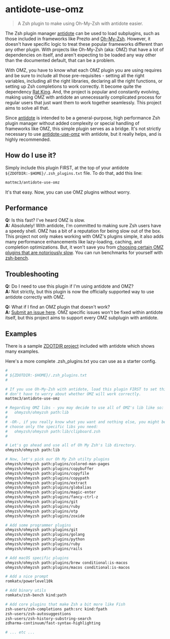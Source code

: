 # antidote-use-omz

> A Zsh plugin to make using Oh-My-Zsh with antidote easier.

The Zsh plugin manager [antidote][antidote] can be used to load subplugins, such as those included in frameworks like Prezto and [Oh-My-Zsh][omz]. However, it doesn't have specific logic to treat these popular frameworks different than any other plugin. With projects like Oh-My-Zsh (aka: OMZ) that have a lot of dependencies on itself, and aren't expecting to be loaded any way other than the documented default, that can be a problem.

With OMZ, you have to know what each OMZ plugin you are using requires and be sure to include all those pre-requisites - setting all the right variables, including all the right libraries, declaring all the right functions, or setting up Zsh completions to work correctly. It become quite the dependency [Rat King](https://en.wikipedia.org/wiki/Rat_king). And, the project is popular and constantly evolving, making using OMZ with antidote an unnecessarily complicated process for regular users that just want them to work together seamlessly. This project aims to solve all that.

Since [antidote][antidote] is intended to be a general-purpose, high performance Zsh plugin manager without added complexity or special handling of frameworks like OMZ, this simple plugin serves as a bridge. It's not strictly necessary to use [antidote-use-omz](https://github.com/mattmc3/antidote-use-omz) with antidote, but it really helps, and is highly recommended.

## How do I use it?

Simply include this plugin FIRST, at the top of your antidote `${ZDOTDIR:-$HOME}/.zsh_plugins.txt` file. To do that, add this line:

```zsh
mattmc3/antidote-use-omz
```

It's that easy. Now, you can use OMZ plugins without worry.

## Performance

__Q:__ Is this fast? I've heard OMZ is slow.
<br/>
__A:__ Absolutely! With antidote, I'm committed to making sure Zsh users have a speedy shell. OMZ has a bit of a reputation for being slow out of the box. This project not only makes working with OMZ's plugins simple, it also adds many performance enhancements like lazy-loading, caching, and completion optimizations. But, it won't save you from [choosing certain OMZ plugins that are notoriously slow](https://github.com/ohmyzsh/ohmyzsh/issues/5327#issuecomment-248836398). You can run benchmarks for yourself with [zsh-bench].

## Troubleshooting

__Q:__ Do I need to use this plugin if I'm using antidote and OMZ?
</br>
__A:__ Not strictly, but this plugin is now the officially supported way to use antidote correctly with OMZ.

__Q:__ What if I find an OMZ plugin that doesn't work?
</br>
__A:__ [Submit an issue here](https://github.com/mattmc3/antidote-use-omz/issues). OMZ specific issues won't be fixed within antidote itself, but this project aims to support every OMZ subplugin with antidote.

## Examples

There is a sample [ZDOTDIR project](https://github.com/getantidote/zdotdir/tree/ohmyzsh) included with antidote which shows many examples.

Here's a more complete .zsh_plugins.txt you can use as a starter config.

```zsh
#
# ${ZDOTDIR:-$HOME}/.zsh_plugins.txt
#

# If you use Oh-My-Zsh with antidote, load this plugin FIRST to set things up so you
# don't have to worry about whether OMZ will work correctly.
mattmc3/antidote-use-omz

# Regarding OMZ libs - you may decide to use all of OMZ's lib like so:
#   ohmyzsh/ohmyzsh path:lib
#
# -OR-, if you really know what you want and nothing else, you might be able to
# choose only the specific libs you need:
#   ohmyzsh/ohmyzsh path:lib/clipboard.zsh
#

# Let's go ahead and use all of Oh My Zsh's lib directory.
ohmyzsh/ohmyzsh path:lib

# Now, let's pick our Oh My Zsh utilty plugins
ohmyzsh/ohmyzsh path:plugins/colored-man-pages
ohmyzsh/ohmyzsh path:plugins/copybuffer
ohmyzsh/ohmyzsh path:plugins/copyfile
ohmyzsh/ohmyzsh path:plugins/copypath
ohmyzsh/ohmyzsh path:plugins/extract
ohmyzsh/ohmyzsh path:plugins/globalias
ohmyzsh/ohmyzsh path:plugins/magic-enter
ohmyzsh/ohmyzsh path:plugins/fancy-ctrl-z
ohmyzsh/ohmyzsh path:plugins/git
ohmyzsh/ohmyzsh path:plugins/ruby
ohmyzsh/ohmyzsh path:plugins/otp
ohmyzsh/ohmyzsh path:plugins/zoxide

# Add some programmer plugins
ohmyzsh/ohmyzsh path:plugins/git
ohmyzsh/ohmyzsh path:plugins/golang
ohmyzsh/ohmyzsh path:plugins/python
ohmyzsh/ohmyzsh path:plugins/ruby
ohmyzsh/ohmyzsh path:plugins/rails

# Add macOS specific plugins
ohmyzsh/ohmyzsh path:plugins/brew conditional:is-macos
ohmyzsh/ohmyzsh path:plugins/macos conditional:is-macos

# Add a nice prompt
romkatv/powerlevel10k

# Add binary utils
romkatv/zsh-bench kind:path

# Add core plugins that make Zsh a bit more like Fish
zsh-users/zsh-completions path:src kind:fpath
zsh-users/zsh-autosuggestions
zsh-users/zsh-history-substring-search
zdharma-continuum/fast-syntax-highlighting

# ... etc ...
```

[antidote]:   https://github.com/mattmc3/antidote
[omz]:        https://github.com/ohmyzsh/ohmyzsh
[zsh-bench]:  https://github.com/romkatv/zsh-bench
